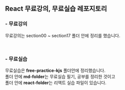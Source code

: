 ## React 무료강의, 무료실습 레포지토리

### - 무료강의
  무료강의는 section00 ~ section17 폴더 안에 정리를 했습니다.

<br/>

### - 무료실습
  무료실습은 **free-practice-kjs** 폴더안에 정리했습니다. <br/>
  폴더 안에 **md-folder**는 무료실습 필기, 공부를 정리한 것이고 <br/>
  폴더 안에 **react-folder**는 리액트 실습 파일이 있습니다.

